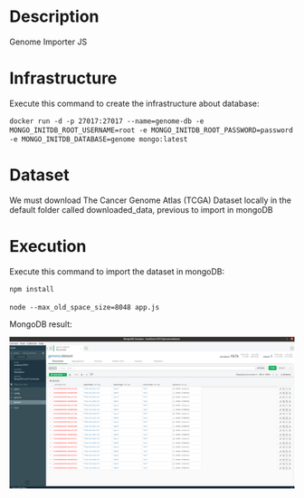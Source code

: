 # Description
Genome Importer JS

# Infrastructure
Execute this command to create the infrastructure about database:

```
docker run -d -p 27017:27017 --name=genome-db -e MONGO_INITDB_ROOT_USERNAME=root -e MONGO_INITDB_ROOT_PASSWORD=password -e MONGO_INITDB_DATABASE=genome mongo:latest
```

# Dataset
We must download The Cancer Genome Atlas (TCGA) Dataset locally in the default folder called downloaded_data, previous to import in mongoDB

# Execution
Execute this command to import the dataset in mongoDB:

```
npm install

node --max_old_space_size=8048 app.js
```

MongoDB result:

![Node-RED Maps Dashboard](captures/genome-db.png)